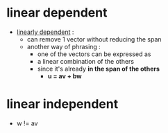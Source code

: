 # linear dependent
* [linearly dependent](linearly-dependent) :
    - can remove 1 vector without reducing the span
    - another way of phrasing :
        * one of the vectors can be expressed as
        * a linear combination of the others
        - since it's already **in the span of the others**
            - **u = av + bw**
# linear independent
- w != av

